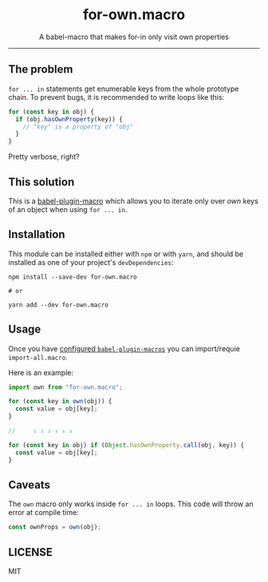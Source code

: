 <div align="center">
  <h1>for-own.macro</h1>

  A babel-macro that makes for-in only visit own properties
</div>

<hr />

## The problem

`for ... in` statements get enumerable keys from the whole prototype chain.
To prevent bugs, it is recommended to write loops like this:
```js
for (const key in obj) {
  if (obj.hasOwnProperty(key)) {
    // "key" is a property of "obj"
  }
}
```
Pretty verbose, right?

## This solution

This is a [babel-plugin-macro](https://github.com/kentcdodds/babel-plugin-macros) which allows you to iterate only over _own_ keys of an object when using `for ... in`.

## Installation

This module can be installed either with `npm` or with `yarn`, and should be installed as one of your project's `devDependencies`:
```
npm install --save-dev for-own.macro

# or

yarn add --dev for-own.macro
```

## Usage

Once you have [configured `babel-plugin-macros`](https://github.com/kentcdodds/babel-plugin-macros/blob/master/other/docs/user.md#adding-the-plugin-to-your-config) you can import/requie `import-all.macro`.

Here is an example:

```js
import own from "for-own.macro";

for (const key in own(obj)) {
  const value = obj[key];
}

//     ↓ ↓ ↓ ↓ ↓ ↓

for (const key in obj) if (Object.hasOwnProperty.call(obj, key)) {
  const value = obj[key];
}
```

## Caveats

The `own` macro only works inside `for ... in` loops. This code will throw an error at compile time:

```js
const ownProps = own(obj);
```

## LICENSE

MIT
